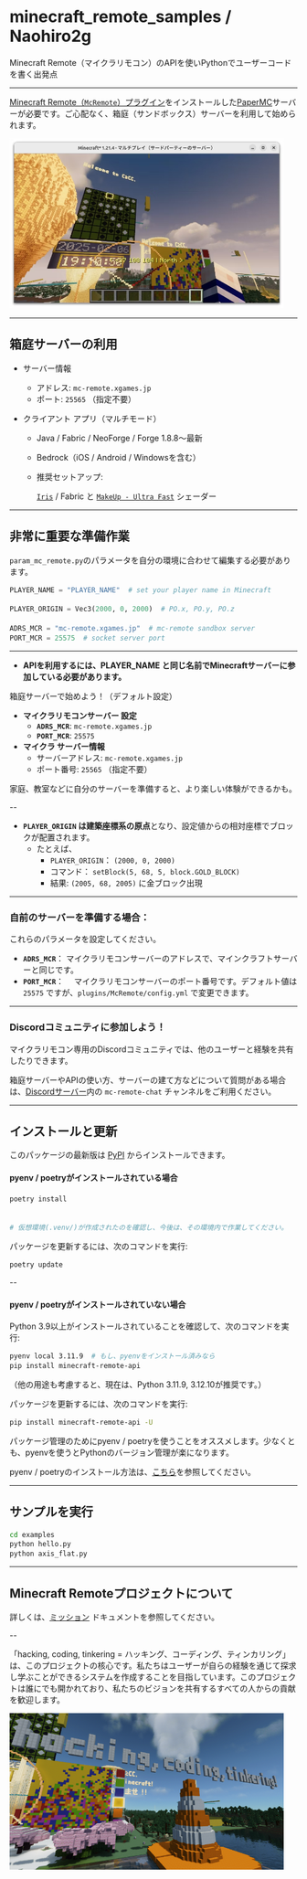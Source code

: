 # minecraft_remote_samples / Naohiro2g

Minecraft Remote（マイクラリモコン）のAPIを使いPythonでユーザーコードを書く出発点

---

[Minecraft Remote（`McRemote`）プラグイン](https://github.com/Naohiro2g/McRemote)をインストールした[PaperMC](https://papermc.io/)サーバーが必要です。ご心配なく、箱庭（サンドボックス）サーバーを利用して始められます。

<img src="https://raw.githubusercontent.com/Naohiro2g/minecraft-remote-api/refs/heads/main/images/mc-remote.png" width="480" alt="Minecraft Remote World" title="Minecraft Remote World" />

---

## 箱庭サーバーの利用

- サーバー情報
  - アドレス: `mc-remote.xgames.jp`
  - ポート: `25565` （指定不要）

- クライアント アプリ（マルチモード）
  - Java / Fabric / NeoForge / Forge 1.8.8〜最新
  - Bedrock（iOS / Android / Windowsを含む）
  - 推奨セットアップ:

    [`Iris`](https://irisshaders.github.io/) / Fabric と [`MakeUp - Ultra Fast`](https://modrinth.com/shader/makeup-ultra-fast-shaders/changelog?l=iris) シェーダー

---

## 非常に重要な準備作業

`param_mc_remote.py`のパラメータを自分の環境に合わせて編集する必要があります。

```python
PLAYER_NAME = "PLAYER_NAME"  # set your player name in Minecraft

PLAYER_ORIGIN = Vec3(2000, 0, 2000)  # PO.x, PO.y, PO.z

ADRS_MCR = "mc-remote.xgames.jp"  # mc-remote sandbox server
PORT_MCR = 25575  # socket server port
```

---

- **APIを利用するには、PLAYER_NAME と同じ名前でMinecraftサーバーに参加している必要があります。**


 箱庭サーバーで始めよう！（デフォルト設定）
  - **マイクラリモコンサーバー 設定**
    - **`ADRS_MCR`**: `mc-remote.xgames.jp`
    - **`PORT_MCR`**: `25575`
  - **マイクラ サーバー情報**
    - サーバーアドレス: `mc-remote.xgames.jp`
    - ポート番号: `25565` （指定不要）

家庭、教室などに自分のサーバーを準備すると、より楽しい体験ができるかも。

--

- **`PLAYER_ORIGIN` は建築座標系の原点**となり、設定値からの相対座標でブロックが配置されます。
   - たとえば、
     - `PLAYER_ORIGIN`： `(2000, 0, 2000)`
     - コマンド： `setBlock(5, 68, 5, block.GOLD_BLOCK)`
     - 結果: `(2005, 68, 2005)` に金ブロック出現

---

### 自前のサーバーを準備する場合：

これらのパラメータを設定してください。


- **`ADRS_MCR`**：
  マイクラリモコンサーバーのアドレスで、マインクラフトサーバーと同じです。
- **`PORT_MCR`**：
　マイクラリモコンサーバーのポート番号です。デフォルト値は `25575` ですが、`plugins/McRemote/config.yml` で変更できます。

---

### Discordコミュニティに参加しよう！

マイクラリモコン専用のDiscordコミュニティでは、他のユーザーと経験を共有したりできます。

箱庭サーバーやAPIの使い方、サーバーの建て方などについて質問がある場合は、[Discordサーバー](https://discord.gg/xUqhhqWsuS)内の `mc-remote-chat` チャンネルをご利用ください。

---

## インストールと更新

このパッケージの最新版は [PyPI](https://pypi.org/project/minecraft-remote-api/) からインストールできます。

#### pyenv / poetryがインストールされている場合

```bash
poetry install


# 仮想環境(.venv/)が作成されたのを確認し、今後は、その環境内で作業してください。
```

パッケージを更新するには、次のコマンドを実行:

```bash
poetry update
```

--

#### pyenv / poetryがインストールされていない場合

Python 3.9以上がインストールされていることを確認して、次のコマンドを実行:

```bash
pyenv local 3.11.9  # もし、pyenvをインストール済みなら
pip install minecraft-remote-api
```

（他の用途も考慮すると、現在は、Python 3.11.9, 3.12.10が推奨です。）

パッケージを更新するには、次のコマンドを実行:

```bash
pip install minecraft-remote-api -U
```

パッケージ管理のためにpyenv / poetryを使うことをオススメします。少なくとも、pyenvを使うとPythonのバージョン管理が楽になります。

pyenv / poetryのインストール方法は、[こちら](https://github.com/Naohiro2g/minecraft-remote-api/docs/pyenv_and_poetry_ja.md)を参照してください。

---

## サンプルを実行

```bash
cd examples
python hello.py
python axis_flat.py
```

---

## Minecraft Remoteプロジェクトについて

詳しくは、[ミッション](docs/mission_ja.md) ドキュメントを参照してください。

--

「hacking, coding, tinkering = ハッキング、コーディング、ティンカリング」は、このプロジェクトの核心です。私たちはユーザーが自らの経験を通じて探求し学ぶことができるシステムを作成することを目指しています。このプロジェクトは誰にでも開かれており、私たちのビジョンを共有するすべての人からの貢献を歓迎します。

<img src="https://raw.githubusercontent.com/Naohiro2g/minecraft-remote-api/refs/heads/main/images/hacking_coding_tinkering.png" width="480" alt="Hacking Coding Tinkering" title="Hacking Coding Tinkering" />
